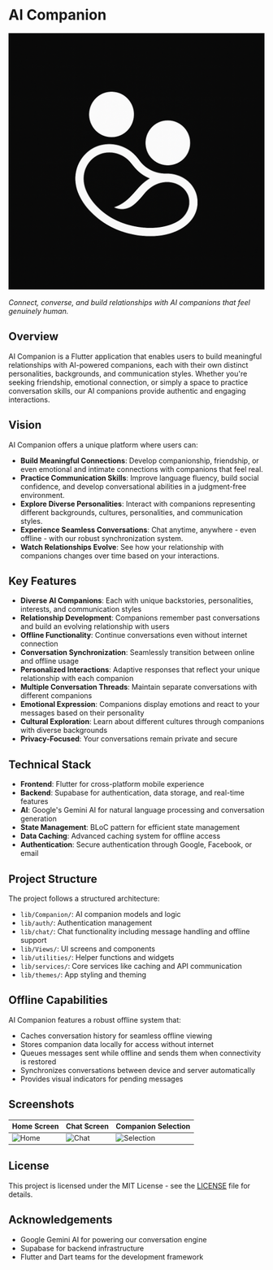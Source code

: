 # AI Companion

![AI Companion Logo](assets/images/logo.png)

*Connect, converse, and build relationships with AI companions that feel genuinely human.*

## Overview

AI Companion is a Flutter application that enables users to build meaningful relationships with AI-powered companions, each with their own distinct personalities, backgrounds, and communication styles. Whether you're seeking friendship, emotional connection, or simply a space to practice conversation skills, our AI companions provide authentic and engaging interactions.

## Vision

AI Companion offers a unique platform where users can:

- **Build Meaningful Connections**: Develop companionship, friendship, or even emotional and intimate connections with companions that feel real.
- **Practice Communication Skills**: Improve language fluency, build social confidence, and develop conversational abilities in a judgment-free environment.
- **Explore Diverse Personalities**: Interact with companions representing different backgrounds, cultures, personalities, and communication styles.
- **Experience Seamless Conversations**: Chat anytime, anywhere - even offline - with our robust synchronization system.
- **Watch Relationships Evolve**: See how your relationship with companions changes over time based on your interactions.

## Key Features

- **Diverse AI Companions**: Each with unique backstories, personalities, interests, and communication styles
- **Relationship Development**: Companions remember past conversations and build an evolving relationship with users
- **Offline Functionality**: Continue conversations even without internet connection
- **Conversation Synchronization**: Seamlessly transition between online and offline usage
- **Personalized Interactions**: Adaptive responses that reflect your unique relationship with each companion
- **Multiple Conversation Threads**: Maintain separate conversations with different companions
- **Emotional Expression**: Companions display emotions and react to your messages based on their personality
- **Cultural Exploration**: Learn about different cultures through companions with diverse backgrounds
- **Privacy-Focused**: Your conversations remain private and secure

## Technical Stack

- **Frontend**: Flutter for cross-platform mobile experience
- **Backend**: Supabase for authentication, data storage, and real-time features
- **AI**: Google's Gemini AI for natural language processing and conversation generation
- **State Management**: BLoC pattern for efficient state management
- **Data Caching**: Advanced caching system for offline access
- **Authentication**: Secure authentication through Google, Facebook, or email

## Project Structure

The project follows a structured architecture:

- `lib/Companion/`: AI companion models and logic
- `lib/auth/`: Authentication management
- `lib/chat/`: Chat functionality including message handling and offline support
- `lib/Views/`: UI screens and components
- `lib/utilities/`: Helper functions and widgets
- `lib/services/`: Core services like caching and API communication
- `lib/themes/`: App styling and theming

## Offline Capabilities

AI Companion features a robust offline system that:

- Caches conversation history for seamless offline viewing
- Stores companion data locally for access without internet
- Queues messages sent while offline and sends them when connectivity is restored
- Synchronizes conversations between device and server automatically
- Provides visual indicators for pending messages

## Screenshots

| Home Screen | Chat Screen | Companion Selection |
|-------------|-------------|---------------------|
| ![Home](assets/screenshots/home.png) | ![Chat](assets/screenshots/chat.png) | ![Selection](assets/screenshots/selection.png) |

## License

This project is licensed under the MIT License - see the [LICENSE](LICENSE) file for details.

## Acknowledgements

- Google Gemini AI for powering our conversation engine
- Supabase for backend infrastructure
- Flutter and Dart teams for the development framework
